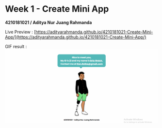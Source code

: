 # Week 1 - Create Mini App

**4210181021 / Aditya Nur Juang Rahmanda**

Live Preview : [https://adityarahmanda.github.io/4210181021-Create-Mini-App/](https://adityarahmanda.github.io/4210181021-Create-Mini-App/)

GIF result :
![](result.gif)

